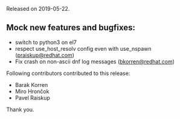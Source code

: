 Released on 2019-05-22.

## Mock new features and bugfixes:

- switch to python3 on el7
- respect use_host_resolv config even with use_nspawn (praiskup@redhat.com)
- Fix crash on non-ascii dnf log messages (bkorren@redhat.com)

Following contributors contributed to this release:

* Barak Korren
* Miro Hrončok
* Pavel Raiskup

Thank you.
